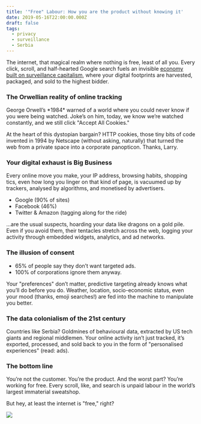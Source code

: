 ```yaml
---
title: '"Free" Labour: How you are the product without knowing it'
date: 2019-05-16T22:00:00.000Z
draft: false
tags:
  - privacy
  - surveillance
  - Serbia
---
```


The internet, that magical realm where nothing is free, least of all you. Every click, scroll, and half-hearted Google search fuels an invisible [economy built on surveillance capitalism](https://labs.rs/en/invisible-infrastructures-online-trackers/), where your digital footprints are harvested, packaged, and sold to the highest bidder.

### The Orwellian reality of online tracking

George Orwell’s \*1984\* warned of a world where you could never know if you were being watched. Joke’s on him, today, we know we’re watched constantly, and we still click "Accept All Cookies."

At the heart of this dystopian bargain? HTTP cookies, those tiny bits of code invented in 1994 by Netscape (without asking, naturally) that turned the web from a private space into a corporate panopticon. Thanks, Larry.

### Your digital exhaust is Big Business

Every online move you make, your IP address, browsing habits, shopping tics, even how long you linger on that kind of page, is vacuumed up by trackers, analysed by algorithms, and monetised by advertisers.

* Google (90% of sites)
* Facebook (46%)
* Twitter & Amazon (tagging along for the ride)

…are the usual suspects, hoarding your data like dragons on a gold pile. Even if you avoid them, their tentacles stretch across the web, logging your activity through embedded widgets, analytics, and ad networks.

### The illusion of consent

* 65% of people say they don’t want targeted ads.
* 100% of corporations ignore them anyway.

Your "preferences" don’t matter, predictive targeting already knows what you’ll do before you do. Weather, location, socio-economic status, even your mood (thanks, emoji searches!) are fed into the machine to manipulate you better.

### The data colonialism of the 21st century

Countries like Serbia? Goldmines of behavioural data, extracted by US tech giants and regional middlemen. Your online activity isn’t just tracked, it’s exported, processed, and sold back to you in the form of "personalised experiences" (read: ads).

### The bottom line

You’re not the customer. You’re the product. And the worst part? You’re working for free. Every scroll, like, and search is unpaid labour in the world’s largest immaterial sweatshop.

But hey, at least the internet is "free," right?

[![](/images/online-trackers.png)](https://labs.rs/en/invisible-infrastructures-online-trackers/)
